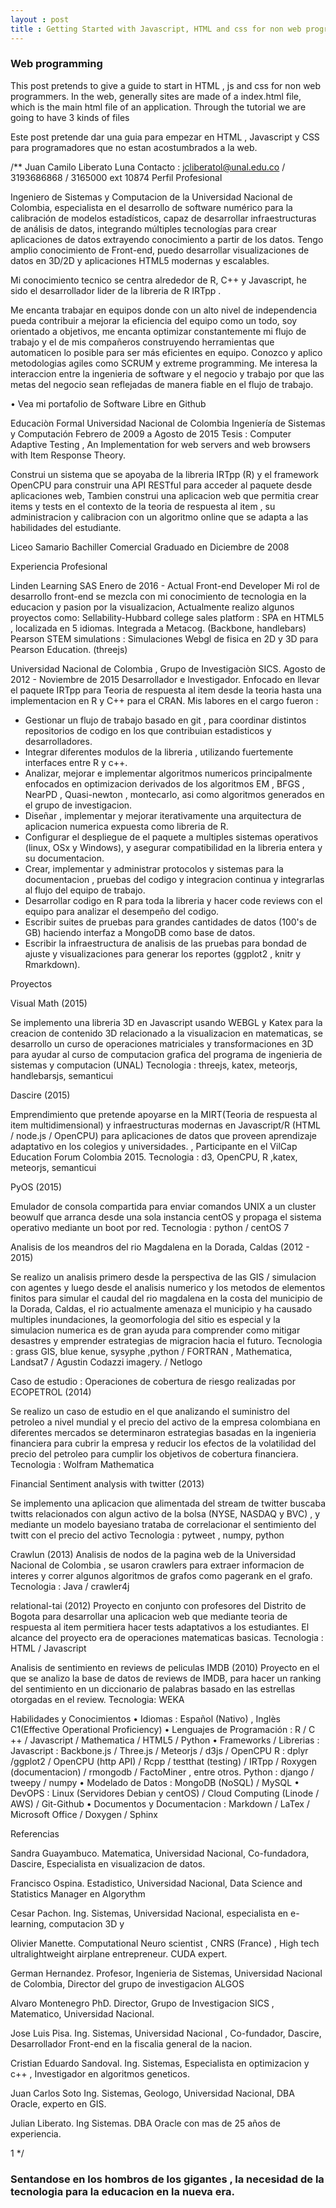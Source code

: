 ```yaml
---
layout : post
title : Getting Started with Javascript, HTML and css for non web programmers.
---
```


### Web programming

This post pretends to give a guide to start in HTML , js and css for non web programmers.
In the web, generally sites are made of a index.html file, which is the main html file of
an application. Through the tutorial we are going to have 3 kinds of files

Este post pretende dar una guia para empezar en HTML , Javascript y CSS para programadores que no estan acostumbrados a la web.







/**
Juan Camilo Liberato Luna
      Contacto : jcliberatol@unal.edu.co / 3193686868 / 3165000 ext 10874
Perfil Profesional

Ingeniero de Sistemas y Computacion de la Universidad Nacional de Colombia, especialista en el desarrollo de software numérico para la calibración de modelos estadísticos, capaz de desarrollar infraestructuras de análisis de datos, integrando múltiples tecnologías para crear aplicaciones de datos extrayendo conocimiento a partir de los datos. Tengo amplio conocimiento de Front-end, puedo desarrollar visualizaciones de datos en 3D/2D y aplicaciones HTML5 modernas y escalables.

Mi conocimiento tecnico se centra alrededor de R, C++ y Javascript, he sido el desarrollador lider de la libreria de R IRTpp .

Me encanta trabajar en equipos donde con un alto nivel de independencia pueda contribuir a mejorar la eficiencia del equipo como un todo, soy orientado a objetivos, me encanta optimizar constantemente mi flujo de trabajo y el de mis compañeros construyendo herramientas que automaticen lo posible para ser más eficientes en equipo. Conozco y aplico metodologias agiles como SCRUM y extreme programming. Me interesa la interaccion entre la ingenieria de software y el negocio y trabajo por que las metas del negocio sean reflejadas de manera fiable en el flujo de trabajo.

• Vea mi portafolio de Software Libre en Github


Educaciòn Formal
Universidad Nacional de Colombia Ingeniería de Sistemas y Computación Febrero de 2009 a Agosto de 2015
Tesis : Computer Adaptive Testing , An Implementation for web servers and web browsers with Item Response Theory.

Construi un sistema que se apoyaba de la libreria IRTpp (R) y el framework OpenCPU para construir una API RESTful para acceder al paquete desde aplicaciones web, Tambien construi una aplicacion web que permitia crear items y tests en el contexto de la teoria de respuesta al item , su administracion y calibracion con un algoritmo online que se adapta a las habilidades del estudiante.


Liceo Samario Bachiller Comercial Graduado en Diciembre de 2008



Experiencia Profesional

Linden Learning SAS
Enero de 2016 - Actual Front-end Developer
Mi rol de desarrollo front-end se mezcla con mi conocimiento de tecnologia en la educacion y pasion por la visualizacion, Actualmente realizo algunos proyectos como:
  Sellability-Hubbard college sales platform : SPA en HTML5 , localizada en 5 idiomas. Integrada a Metacog. (Backbone, handlebars)
  Pearson STEM simulations : Simulaciones Webgl de fisica en 2D y 3D para Pearson Education. (threejs)


Universidad Nacional de Colombia , Grupo de Investigaciòn SICS.
Agosto de 2012 - Noviembre de 2015 Desarrollador e Investigador.
Enfocado en llevar el paquete IRTpp para Teoria de respuesta al item desde la teoria hasta una implementacion en R y C++ para el CRAN. Mis labores en el cargo fueron :
  * Gestionar un flujo de trabajo basado en git , para coordinar distintos repositorios de codigo en los que contribuian estadisticos y desarrolladores.
  * Integrar diferentes modulos de la libreria , utilizando fuertemente interfaces entre R y c++.
  * Analizar, mejorar e implementar algoritmos numericos principalmente enfocados en optimizacion derivados de los algoritmos EM , BFGS , NearPD , Quasi-newton , montecarlo, asi como algoritmos generados en el grupo de investigacion.
  * Diseñar , implementar y mejorar iterativamente una arquitectura de aplicacion numerica expuesta como libreria de R.
  * Configurar el despliegue de el paquete a multiples sistemas operativos (linux, OSx y Windows), y asegurar compatibilidad en la libreria entera y su documentacion.
  * Crear, implementar y administrar protocolos y sistemas para la documentacion , pruebas del codigo y integracion continua y integrarlas al flujo del equipo de trabajo.
  * Desarrollar codigo en R para toda la libreria y hacer code reviews con el equipo para analizar el desempeño del codigo.
  * Escribir suites de pruebas para grandes cantidades de datos (100's de GB) haciendo interfaz a MongoDB como base de datos.
  * Escribir la infraestructura de analisis de las pruebas para bondad de ajuste y visualizaciones para generar los reportes (ggplot2 , knitr y Rmarkdown).


Proyectos

Visual Math (2015)

Se implemento una libreria 3D en Javascript usando WEBGL y Katex para la creacion de contenido 3D relacionado a la visualizacion en matematicas, se desarrollo un curso de operaciones matriciales y transformaciones en 3D para ayudar al curso de computacion grafica del programa de ingenieria de sistemas y computacion (UNAL)
Tecnologia : threejs, katex, meteorjs, handlebarsjs, semanticui

Dascire (2015)

Emprendimiento que pretende apoyarse en la MIRT(Teoria de respuesta al item multidimensional) y infraestructuras modernas en Javascript/R (HTML / node.js / OpenCPU) para aplicaciones de datos que proveen aprendizaje adaptativo en los colegios y universidades. , Participante en el VilCap Education Forum Colombia 2015.
Tecnologia : d3, OpenCPU, R ,katex, meteorjs, semanticui

PyOS (2015)

Emulador de consola compartida para enviar comandos UNIX a un cluster beowulf que arranca desde una sola instancia centOS y propaga el sistema operativo mediante un boot por red.
Tecnologia : python / centOS 7

Analisis de los meandros del rio Magdalena en la Dorada, Caldas (2012 - 2015)

Se realizo un analisis primero desde la perspectiva de las GIS / simulacion con agentes y luego desde el analisis numerico y los metodos de elementos finitos para simular el caudal del rio magdalena en la costa del municipio de la Dorada, Caldas, el rio actualmente amenaza el municipio y ha causado multiples inundaciones, la geomorfologia del sitio es especial y la simulacion numerica es de gran ayuda para comprender como mitigar desastres y emprender estrategias de migracion hacia el futuro.
Tecnologia : grass GIS, blue kenue, sysyphe ,python / FORTRAN , Mathematica, Landsat7 / Agustin Codazzi imagery. / Netlogo

Caso de estudio : Operaciones de cobertura de riesgo realizadas por ECOPETROL (2014)

Se realizo un caso de estudio en el que analizando el suministro del petroleo a nivel mundial y el precio del activo de la empresa colombiana en diferentes mercados se determinaron estrategias basadas en la ingenieria financiera para cubrir la empresa y reducir los efectos de la volatilidad del precio del petroleo para cumplir los objetivos de cobertura financiera.
Tecnologia : Wolfram Mathematica

Financial Sentiment analysis with twitter (2013)

Se implemento una aplicacion que alimentada del stream de twitter buscaba twitts relacionados con algun activo de la bolsa (NYSE, NASDAQ y BVC) , y mediante un modelo bayesiano trataba de correlacionar el sentimiento del twitt con el precio del activo
Tecnologia : pytweet , numpy, python

Crawlun (2013)
Analisis de nodos de la pagina web de la Universidad Nacional de Colombia , se usaron crawlers para extraer informacion de interes y correr algunos algoritmos de grafos como pagerank en el grafo.
Tecnologia : Java / crawler4j


relational-tai (2012)
Proyecto en conjunto con profesores del Distrito de Bogota para desarrollar una aplicacion web que mediante teoria de respuesta al item permitiera hacer tests adaptativos a los estudiantes. El alcance del proyecto era de operaciones matematicas basicas.
Tecnologia : HTML / Javascript

Analisis de sentimiento en reviews de peliculas IMDB (2010)
Proyecto en el que se analizo la base de datos de reviews de IMDB, para hacer un ranking del sentimiento en un diccionario de palabras basado en las estrellas otorgadas en el review.
Tecnologia: WEKA



Habilidades y Conocimientos
• Idiomas : Español (Nativo) , Inglès C1(Effective Operational Proficiency)
• Lenguajes de Programación : R / C ++ / Javascript / Mathematica / HTML5 / Python
• Frameworks / Librerias :
    Javascript : Backbone.js / Three.js / Meteorjs / d3js / OpenCPU
    R : dplyr /ggplot2 / OpenCPU (http API) / Rcpp / testthat (testing) / IRTpp / Roxygen (documentacion) / rmongodb / FactoMiner , entre otros.
    Python : django / tweepy / numpy
• Modelado de Datos : MongoDB (NoSQL) / MySQL
• DevOPS : Linux (Servidores Debian y centOS) / Cloud Computing (Linode / AWS) / Git-Github
• Documentos y Documentacion : Markdown / LaTex / Microsoft Office / Doxygen / Sphinx

Referencias

Sandra Guayambuco.
Matematica, Universidad Nacional, Co-fundadora, Dascire, Especialista en visualizacion de datos.

Francisco Ospina.
Estadistico, Universidad Nacional,  Data Science and Statistics Manager en Algorythm

Cesar Pachon.
Ing. Sistemas, Universidad Nacional, especialista en e-learning, computacion 3D y

Olivier Manette.
Computational Neuro scientist , CNRS (France) , High tech ultralightweight airplane entrepreneur. CUDA expert.

German Hernandez.
Profesor, Ingenieria de Sistemas, Universidad Nacional de Colombia, Director del grupo de investigacion ALGOS

Alvaro Montenegro PhD.
Director, Grupo de Investigacion SICS , Matematico, Universidad Nacional.

Jose Luis Pisa.
Ing. Sistemas, Universidad Nacional , Co-fundador, Dascire, Desarrollador Front-end en la fiscalia general de la nacion.

Cristian Eduardo Sandoval.
Ing. Sistemas, Especialista en optimizacion y c++ , Investigador en algoritmos geneticos.

Juan Carlos Soto
Ing. Sistemas, Geologo, Universidad Nacional, DBA Oracle, experto en GIS.

Julian Liberato.
Ing Sistemas. DBA Oracle con mas de 25 años de experiencia.





1
*/




### Sentandose en los hombros de los gigantes , la necesidad de la tecnologia para la educacion en la nueva era.
